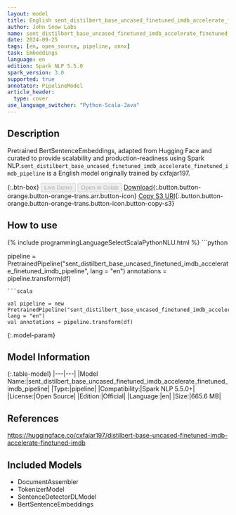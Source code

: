 ```yaml
---
layout: model
title: English sent_distilbert_base_uncased_finetuned_imdb_accelerate_finetuned_imdb_pipeline pipeline BertSentenceEmbeddings from cxfajar197
author: John Snow Labs
name: sent_distilbert_base_uncased_finetuned_imdb_accelerate_finetuned_imdb_pipeline
date: 2024-09-25
tags: [en, open_source, pipeline, onnx]
task: Embeddings
language: en
edition: Spark NLP 5.5.0
spark_version: 3.0
supported: true
annotator: PipelineModel
article_header:
  type: cover
use_language_switcher: "Python-Scala-Java"
---
```


## Description

Pretrained BertSentenceEmbeddings, adapted from Hugging Face and curated to provide scalability and production-readiness using Spark NLP.`sent_distilbert_base_uncased_finetuned_imdb_accelerate_finetuned_imdb_pipeline` is a English model originally trained by cxfajar197.

{:.btn-box}
<button class="button button-orange" disabled>Live Demo</button>
<button class="button button-orange" disabled>Open in Colab</button>
[Download](https://s3.amazonaws.com/auxdata.johnsnowlabs.com/public/models/sent_distilbert_base_uncased_finetuned_imdb_accelerate_finetuned_imdb_pipeline_en_5.5.0_3.0_1727234634556.zip){:.button.button-orange.button-orange-trans.arr.button-icon}
[Copy S3 URI](s3://auxdata.johnsnowlabs.com/public/models/sent_distilbert_base_uncased_finetuned_imdb_accelerate_finetuned_imdb_pipeline_en_5.5.0_3.0_1727234634556.zip){:.button.button-orange.button-orange-trans.button-icon.button-copy-s3}

## How to use



<div class="tabs-box" markdown="1">
{% include programmingLanguageSelectScalaPythonNLU.html %}
```python

pipeline = PretrainedPipeline("sent_distilbert_base_uncased_finetuned_imdb_accelerate_finetuned_imdb_pipeline", lang = "en")
annotations =  pipeline.transform(df)   

```
```scala

val pipeline = new PretrainedPipeline("sent_distilbert_base_uncased_finetuned_imdb_accelerate_finetuned_imdb_pipeline", lang = "en")
val annotations = pipeline.transform(df)

```
</div>

{:.model-param}
## Model Information

{:.table-model}
|---|---|
|Model Name:|sent_distilbert_base_uncased_finetuned_imdb_accelerate_finetuned_imdb_pipeline|
|Type:|pipeline|
|Compatibility:|Spark NLP 5.5.0+|
|License:|Open Source|
|Edition:|Official|
|Language:|en|
|Size:|665.6 MB|

## References

https://huggingface.co/cxfajar197/distilbert-base-uncased-finetuned-imdb-accelerate-finetuned-imdb

## Included Models

- DocumentAssembler
- TokenizerModel
- SentenceDetectorDLModel
- BertSentenceEmbeddings